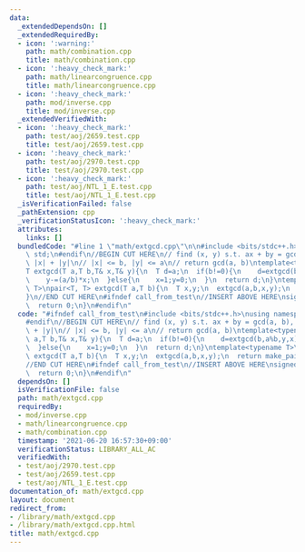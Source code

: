 ```yaml
---
data:
  _extendedDependsOn: []
  _extendedRequiredBy:
  - icon: ':warning:'
    path: math/combination.cpp
    title: math/combination.cpp
  - icon: ':heavy_check_mark:'
    path: math/linearcongruence.cpp
    title: math/linearcongruence.cpp
  - icon: ':heavy_check_mark:'
    path: mod/inverse.cpp
    title: mod/inverse.cpp
  _extendedVerifiedWith:
  - icon: ':heavy_check_mark:'
    path: test/aoj/2659.test.cpp
    title: test/aoj/2659.test.cpp
  - icon: ':heavy_check_mark:'
    path: test/aoj/2970.test.cpp
    title: test/aoj/2970.test.cpp
  - icon: ':heavy_check_mark:'
    path: test/aoj/NTL_1_E.test.cpp
    title: test/aoj/NTL_1_E.test.cpp
  _isVerificationFailed: false
  _pathExtension: cpp
  _verificationStatusIcon: ':heavy_check_mark:'
  attributes:
    links: []
  bundledCode: "#line 1 \"math/extgcd.cpp\"\n\n#include <bits/stdc++.h>\nusing namespace\
    \ std;\n#endif\n//BEGIN CUT HERE\n// find (x, y) s.t. ax + by = gcd(a, b), minimize\
    \ |x| + |y|\n// |x| <= b, |y| <= a\n// return gcd(a, b)\ntemplate<typename T>\n\
    T extgcd(T a,T b,T& x,T& y){\n  T d=a;\n  if(b!=0){\n    d=extgcd(b,a%b,y,x);\n\
    \    y-=(a/b)*x;\n  }else{\n    x=1;y=0;\n  }\n  return d;\n}\ntemplate<typename\
    \ T>\npair<T, T> extgcd(T a,T b){\n  T x,y;\n  extgcd(a,b,x,y);\n  return make_pair(x,y);\n\
    }\n//END CUT HERE\n#ifndef call_from_test\n//INSERT ABOVE HERE\nsigned main(){\n\
    \  return 0;\n}\n#endif\n"
  code: "#ifndef call_from_test\n#include <bits/stdc++.h>\nusing namespace std;\n\
    #endif\n//BEGIN CUT HERE\n// find (x, y) s.t. ax + by = gcd(a, b), minimize |x|\
    \ + |y|\n// |x| <= b, |y| <= a\n// return gcd(a, b)\ntemplate<typename T>\nT extgcd(T\
    \ a,T b,T& x,T& y){\n  T d=a;\n  if(b!=0){\n    d=extgcd(b,a%b,y,x);\n    y-=(a/b)*x;\n\
    \  }else{\n    x=1;y=0;\n  }\n  return d;\n}\ntemplate<typename T>\npair<T, T>\
    \ extgcd(T a,T b){\n  T x,y;\n  extgcd(a,b,x,y);\n  return make_pair(x,y);\n}\n\
    //END CUT HERE\n#ifndef call_from_test\n//INSERT ABOVE HERE\nsigned main(){\n\
    \  return 0;\n}\n#endif\n"
  dependsOn: []
  isVerificationFile: false
  path: math/extgcd.cpp
  requiredBy:
  - mod/inverse.cpp
  - math/linearcongruence.cpp
  - math/combination.cpp
  timestamp: '2021-06-20 16:57:30+09:00'
  verificationStatus: LIBRARY_ALL_AC
  verifiedWith:
  - test/aoj/2970.test.cpp
  - test/aoj/2659.test.cpp
  - test/aoj/NTL_1_E.test.cpp
documentation_of: math/extgcd.cpp
layout: document
redirect_from:
- /library/math/extgcd.cpp
- /library/math/extgcd.cpp.html
title: math/extgcd.cpp
---
```

